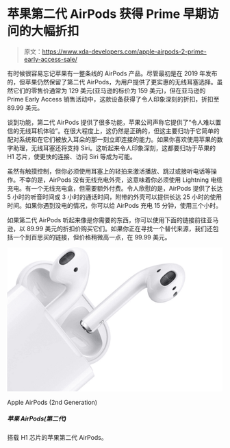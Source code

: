 # 苹果第二代 AirPods 获得 Prime 早期访问的大幅折扣

> 原文：<https://www.xda-developers.com/apple-airpods-2-prime-early-access-sale/>

有时候很容易忘记苹果有一整条线的 AirPods 产品。尽管最初是在 2019 年发布的，但苹果仍然保留了第二代 AirPods，为用户提供了更实惠的无线耳塞选择。虽然它们的零售价通常为 129 美元(亚马逊的标价为 159 美元)，但在亚马逊的 Prime Early Access 销售活动中，这款设备获得了令人印象深刻的折扣，折扣至 89.99 美元。

谈到功能，第二代 AirPods 提供了很多功能，苹果公司声称它提供了“令人难以置信的无线耳机体验”。在很大程度上，这仍然是正确的，但这主要归功于它简单的配对系统和在它们被放入耳朵的那一刻立即连接的能力。如果你喜欢使用苹果的数字助理，无线耳塞还将支持 Siri。这听起来令人印象深刻，这都要归功于苹果的 H1 芯片，使更快的连接、访问 Siri 等成为可能。

虽然有触摸控制，但你必须使用耳塞上的轻拍来激活播放、跳过或接听电话等操作。不幸的是，AirPods 没有无线充电外壳，这意味着你必须使用 Lightning 电缆充电。有一个无线充电盒，但需要额外付费。令人欣慰的是，AirPods 提供了长达 5 小时的听音时间或 3 小时的通话时间，附带的外壳可以提供长达 25 小时的使用时间。如果你遇到没电的情况，你可以给 AirPods 充电 15 分钟，使用三个小时。

如果第二代 AirPods 听起来像是你需要的东西，你可以使用下面的链接前往亚马逊，以 89.99 美元的折扣价购买它们。如果你正在寻找一个替代来源，我们还包括一个到百思买的链接，但价格稍微高一点，在 99.99 美元。

 <picture>![Apple's second-generation AirPods with the H1 chip. ](img/5e2984ba78cb6373f02ca01081bd29fb.png)</picture> 

Apple AirPods (2nd Generation)

##### 苹果 AirPods(第二代)

搭载 H1 芯片的苹果第二代 AirPods。